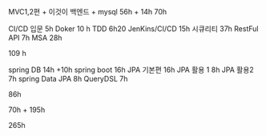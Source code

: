 MVC1,2편 + 이것이 백엔드 + mysql 
56h + 14h
70h

CI/CD 입문 
5h 
Doker 
10 h 
TDD 
6h20 
JenKins/CI/CD 
15h 
시큐리티 
37h 
RestFul API
7h 
MSA 
28h 

109 h

spring DB 
14h +10h
spring boot 
16h 
JPA 기본편 
16h 
JPA 활용 1 
8h 
JPA 활용2
7h 
spring Data JPA 
8h 
QueryDSL 
7h

86h 


70h + 195h 

265h 














